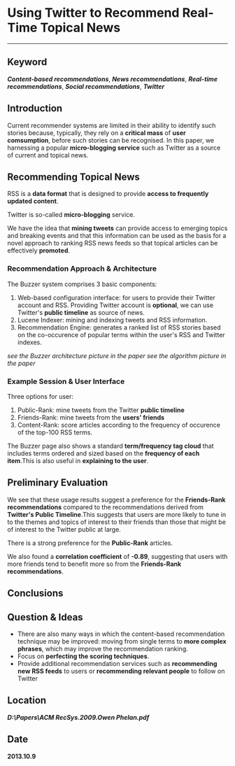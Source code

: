 # Using Twitter to Recommend Real-Time Topical News
---
## Keyword
***Content-based recommendations***, ***News recommendations***, ***Real-time recommendations***, ***Social recommendations***, ***Twitter***

## Introduction
Current recommender systems are limited in their ability to identify such stories because, typically, they rely on a **critical mass** of **user comsumption**, before such stories can be recognised. In this paper, we harnessing a popular **micro-blogging service** such as Twitter as a source of current and topical news. 

## Recommending Topical News
RSS is a **data format** that is designed to provide **access to frequently updated content**.

Twitter is so-called **micro-blogging** service.

We have the idea that **mining tweets** can provide access to emerging topics and breaking events and that this information can be used as the basis for a novel approach to ranking RSS news feeds so that topical articles can be effectively **promoted**.

### Recommendation Approach & Architecture
The Buzzer system comprises 3 basic components:

1. Web-based configuration interface: for users to provide their Twitter account and RSS. Providing Twitter account is **optional**, we can use Twitter's **public timeline** as source of news.
2. Lucene Indexer: mining and indexing tweets and RSS information.
3. Recommendation Engine: generates a ranked list of RSS stories based on the co-occurence of popular terms within the user's RSS and Twitter indexes.

*see the Buzzer architecture picture in the paper*
*see the algorithm picture in the paper*

### Example Session & User Interface
Three options for user:

1. Public-Rank: mine tweets from the Twitter **public timeline**
2. Friends-Rank: mine tweets from the **users' friends**
3. Content-Rank: score articles according to the frequency of occurence of the top-100 RSS terms.

The Buzzer page also shows a standard **term/frequency tag cloud** that includes terms ordered and sized based on the **frequency of each item**.This is also useful in **explaining to the user**.

## Preliminary Evaluation
We see that these usage results suggest a preference for the **Friends-Rank recommendations** compared to the recommendations derived from **Twitter's Public Timeline**.This suggests that users are more likely to tune in to the themes and topics of interest to their friends than those that might be of interest to the Twitter public at large.

There is a strong preference for the **Public-Rank** articles.

We also found a **correlation coefficient** of **-0.89**, suggesting that users with more friends tend to benefit more so from the **Friends-Rank recommendations**.

## Conclusions

## Question & Ideas
- There are also many ways in which the content-based recommendation technique may be improved: moving from single terms to **more complex phrases**, which may improve the recommendation ranking.
- Focus on **perfecting the scoring techniques**.
- Provide additional recommendation services such as **recommending new RSS feeds** to users or **recommending relevant people** to follow on Twitter

## Location
***D:\Papers\ACM RecSys.2009.Owen Phelan.pdf***

## Date
**2013.10.9**